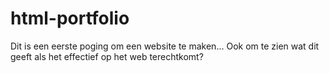 # html-portfolio
Dit is een eerste poging om een website te maken...
Ook om te zien wat dit geeft als het effectief op het web terechtkomt?
